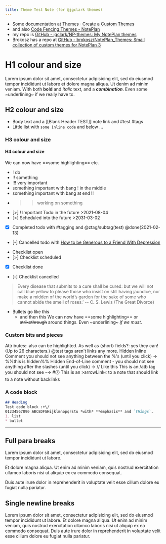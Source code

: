 ```yaml
---
title: Theme Test Note (for @jgclark themes)
---
```

- Some documentation at [Themes · Create a Custom Themes](https://coda.io/@noteplan/themes)
- and also [Code Fencing Themes - NotePlan](https://help.noteplan.co/article/85-code-fencing-themes)
- my repo is [GitHub - jgclark/NP-themes: My NotePlan themes](https://github.com/jgclark/NP-themes)
- Brokosz has a repo at [GitHub - brokosz/NotePlan_Themes: Small collection of custom themes for NotePlan 3](https://github.com/brokosz/NotePlan_Themes)
# H1 colour and size
Lorem ipsum dolor sit amet, consectetur adipisicing elit, sed do eiusmod tempor incididunt ut labore et dolore magna aliqua. Ut denim ad minim veniam.
With both **bold** and _italic_ text, and a ***combination***. Even some ~underlining~ if we really have to.
## H2 colour and size
- Body text and a [[Blank Header TEST]] note link and #test #tags
- Little list with `some inline code` and below ...
### H3 colour and size
#### H4 colour and size
We can now have ==some highlighting== etc.
* ! do
* !! something
* !!! very important
* something important with bang ! in the middle
* something important with bang at end !!
* >> working on something
* [>] ! Important Todo in the future >2021-08-04
* [>] Scheduled into the future >2031-03-02
* [x] Completed todo with #tagging and @ztag/subtag(test) @done(2021-02-13)
* [-] Cancelled todo with [How to be Generous to a Friend With Depression](https://www.stewardship.org.uk/blog/blog/post/733-how-to-be-generous-to-a-friend-with-depression?utm_source=Stewardship)
+ Checklist open
+ [>] Checklist scheduled
+ [x] Checklist done
+ [-] Checklist cancelled
> Every disease that submits to a cure shall be cured: but we will not call blue yellow to please those who insist on still having jaundice, nor make a midden of the world’s garden for the sake of some who cannot abide the smell of roses.’ -- C. S. Lewis (The Great Divorce)
- Bullets go like this
	- and then this
We can now have ==some highlighting== or ~~strikethrough~~ around things. Even ~underlining~ _if we must_.
### Custom bits and pieces
Attributes:: also can be highlighted.
As well as (short) fields?: yes they can! (Up to 26 characters.)
@test tags aren't links any more.
Hidden Inline Comment you should not see anything between the %'s (until you click) → %%this is hidden%%
Hidden End-of-Line comment - you should not see anything after the slashes (until you click) → // Like this
This is an /atb tag you should not see -→ #🕑
This is an >arrowLink< to a note that should link to a note without backlinks

### A code block
```markdown
## Heading
Test code block :+\/ 
01234567890 ABCEDFGHijklmnopqrstu *with* **emphasis** and `things`.
1. list
* bullet
```
---
## Full para breaks
Lorem ipsum dolor sit amet, consectetur adipisicing elit, sed do eiusmod tempor incididunt ut labore.

Et dolore magna aliqua. Ut enim ad minim veniam, quis nostrud exercitation ullamco laboris nisi ut aliquip ex ea commodo consequat. 

Duis aute irure dolor in reprehenderit in voluptate velit esse cillum dolore eu fugiat nulla pariatur. 
## Single newline breaks
Lorem ipsum dolor sit amet, consectetur adipisicing elit, sed do eiusmod tempor incididunt ut labore.
Et dolore magna aliqua. Ut enim ad minim veniam, quis nostrud exercitation ullamco laboris nisi ut aliquip ex ea commodo consequat. 
Duis aute irure dolor in reprehenderit in voluptate velit esse cillum dolore eu fugiat nulla pariatur.
